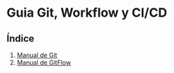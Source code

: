 # Guia Git, Workflow y CI/CD

## Índice

1. [Manual de Git](./manual-git/manual-git.md)
2. [Manual de GitFlow](./manual-gitflow/manual-gitflow.md)
